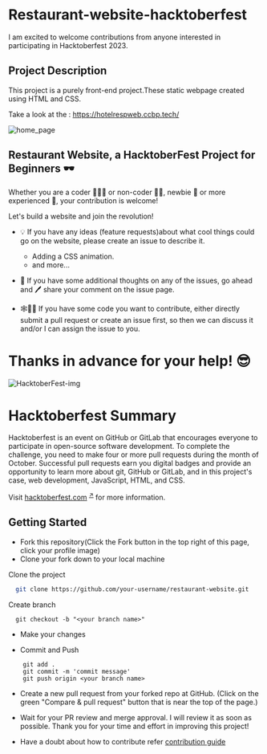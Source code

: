 # Restaurant-website-hacktoberfest
I am excited to welcome contributions from anyone interested in participating in Hacktoberfest 2023.

## Project Description

This project is a purely front-end project.These static webpage created using HTML and CSS.

Take a look at the :  https://hotelrespweb.ccbp.tech/


![home_page](https://res.cloudinary.com/dbrenasbt/image/upload/v1697315926/home_page_qm2rdi.png)

## Restaurant Website, a HacktoberFest Project for Beginners 🕶️
Whether you are a coder 👨🏾‍💻 or non-coder 👩‍🎨, newbie 👶 or more experienced 👴, your contribution is welcome!

Let's build a website and join the revolution! 
- 💡 If you have any ideas (feature requests)about what cool things could go on the website, please create an issue to describe it.
  - Adding a CSS animation.
  - and more...

- 📢 If you have some additional thoughts on any of the issues, go ahead and 🖊 share your comment on the issue page.

- 🕸🧑‍💻 If you have some code you want to contribute, either directly submit a pull request or create an issue first, so then we can discuss it and/or I can assign the issue to you.

# Thanks in advance for your help! 😎 
![HacktoberFest-img](https://imgs.search.brave.com/vBEPaEUeN06tzvPdpGjoCeabCuZdaf4eMq7VftbKttE/rs:fit:860:0:0/g:ce/aHR0cHM6Ly9kb2lt/YWdlcy5ueWMzLmNk/bi5kaWdpdGFsb2Nl/YW5zcGFjZXMuY29t/LzAwMkJsb2cvMTEw/MHg2NDAlMjBIYWNr/dG9iZXIlMjBmZXN0/JTIwaGVhZGVyLnBu/Zw)

# Hacktoberfest Summary
Hacktoberfest is an event on GitHub or GitLab that encourages everyone to participate in open-source software development. To complete the challenge, you need to make four or more pull requests during the month of October. Successful pull requests earn you digital badges and provide an opportunity to learn more about git, GitHub or GitLab, and in this project's case, web development, JavaScript, HTML, and CSS.



Visit [hacktoberfest.com](hacktoberfest.com
) <sup>[↗](https://github.com)</sup> for more information.


## Getting Started
- Fork this repository(Click the Fork button in the top right of this page, click your profile image)
- Clone your fork down to your local machine





Clone the project

```bash
  git clone https://github.com/your-username/restaurant-website.git
```

Create branch
```
  git checkout -b "<your branch name>"
```

- Make your changes

- Commit and Push

```
    git add .
    git commit -m 'commit message'
    git push origin <your branch name>
```
- Create a new pull request from your forked repo at GitHub. (Click on the green "Compare & pull request" button that is near the top of the page.)
- Wait for your PR review and merge approval. I will review it as soon as possible. Thank you for your time and effort in improving this project!


- Have a doubt about how to contribute refer [contribution guide]()

